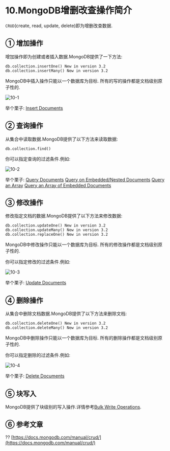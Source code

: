 10.MongoDB增删改查操作简介
===

`CRUD`(create, read, update, delete)即为增删改查数据.

① 增加操作
---

增加操作即为创建或者插入数据.MongoDB提供了一下方法:

```
db.collection.insertOne() New in version 3.2
db.collection.insertMany() New in version 3.2
```

MongoDB中插入操作只能以一个数据库为目标. 所有的写的操作都是文档级别原子性的.

![10-1](http://localhost/img/mongodb/basic/10-1.svg)

举个栗子:
[Insert Documents](https://docs.mongodb.com/manual/tutorial/insert-documents/)

② 查询操作
---

从集合中读取数据.MongoDB提供了以下方法来读取数据:

```
db.collection.find()
```

你可以指定查询的过滤条件.例如:

![10-2](http://localhost/img/mongodb/basic/10-2.svg)

举个栗子:
[Query Documents](https://docs.mongodb.com/manual/tutorial/query-documents/)
[Query on Embedded/Nested Documents](https://docs.mongodb.com/manual/tutorial/query-embedded-documents/)
[Query an Array](https://docs.mongodb.com/manual/tutorial/query-arrays/)
[Query an Array of Embedded Documents](https://docs.mongodb.com/manual/tutorial/query-array-of-documents/)

③ 修改操作
---

修改指定文档的数据.MongoDB提供了以下方法来修改数据:

```
db.collection.updateOne() New in version 3.2
db.collection.updateMany() New in version 3.2
db.collection.replaceOne() New in version 3.2
```

MongoDB中修改操作只能以一个数据库为目标. 所有的修改操作都是文档级别原子性的.

你可以指定修改的过滤条件.例如:

![10-3](http://localhost/img/mongodb/basic/10-3.svg)

举个栗子:
[Update Documents](https://docs.mongodb.com/manual/tutorial/update-documents/)

④ 删除操作
---

从集合中删除文档数据.MongoDB提供了以下方法来删除文档:

```
db.collection.deleteOne() New in version 3.2
db.collection.deleteMany() New in version 3.2
```

MongoDB中删除操作只能以一个数据库为目标. 所有的删除操作都是文档级别原子性的.

你可以指定删除的过滤条件.例如:

![10-4](http://localhost/img/mongodb/basic/10-4.svg)

举个栗子:
[Delete Documents](https://docs.mongodb.com/manual/tutorial/remove-documents/)

⑤ 块写入
---

MongoDB提供了块级别的写入操作.详情参考[Bulk Write Operations](https://docs.mongodb.com/manual/core/bulk-write-operations/).

⑥ 参考文章
---

?? [https://docs.mongodb.com/manual/crud/](https://docs.mongodb.com/manual/crud/)